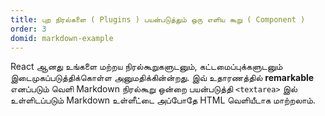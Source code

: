 ```yaml
---
title: புற நிரல்களை ( Plugins ) பயன்படுத்தும் ஒரு எளிய கூறு ( Component )
order: 3
domid: markdown-example
---
```


React ஆனது உங்களை மற்றய நிரல்கூறுகளுடனும், கட்டமைப்புக்களுடனும்  இடைமுகப்படுத்திக்கொள்ள அனுமதிக்கின்ன்றது. இவ் உதாரணத்தில் **remarkable**  எனப்படும் வெளி Markdown நிரல்கூறு ஒன்றை பயன்படுத்தி `<textarea>` இல் உள்ளிடப்படும் Markdown உள்ளீட்டை அப்போதே HTML வெளியீடாக மாற்றலாம்.
